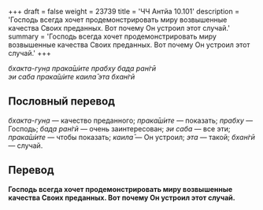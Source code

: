 +++
draft = false
weight = 23739
title = 'ЧЧ Антйа 10.101'
description = 'Господь всегда хочет продемонстрировать миру возвышенные качества Своих преданных. Вот почему Он устроил этот случай.'
summary = 'Господь всегда хочет продемонстрировать миру возвышенные качества Своих преданных. Вот почему Он устроил этот случай.'
+++

_бхакта-гун̣а прака̄ш́ите прабху бад̣а ран̇гӣ  
эи саба прака̄ш́ите каила̄ эта бхан̇гӣ_

## Пословный перевод

_бхакта_\-_гун̣а_ — качество преданного; _прака̄ш́ите_ — показать; _прабху_ — Господь; _бад̣а_ _ран̇гӣ_ — очень заинтересован; _эи_ _саба_ — все эти; _прака̄ш́ите_ — чтобы показать; _каила̄_ — Он устроил; _эта_ — такой; _бхан̇гӣ_ — случай.

## Перевод

**Господь всегда хочет продемонстрировать миру возвышенные качества Своих преданных. Вот почему Он устроил этот случай.**
